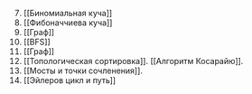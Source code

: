 7) [[Биномиальная куча]]
8) [[Фибоначчиева куча]]
9) [[Граф]]
10) [[BFS]]
11) [[Граф]]
12) [[Топологическая сортировка]]. [[Алгоритм Косарайю]].
13) [[Мосты и точки сочленения]]. 
14) [[Эйлеров цикл и путь]]
